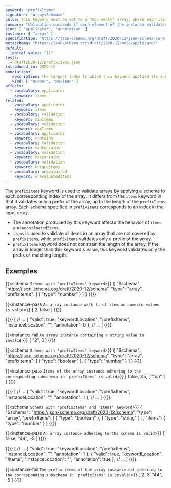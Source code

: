 ```yaml
---
keyword: "prefixItems"
signature: "Array<Schema>"
value: This keyword must be set to a *non-empty* array, where each item is a valid JSON Schema
summary: "Validation succeeds if each element of the instance validates against the schema at the same position, if any."
kind: [ "applicator", "annotation" ]
instance: [ "array" ]
specification: "https://json-schema.org/draft/2020-12/json-schema-core.html#section-10.3.1.1"
metaschema: "https://json-schema.org/draft/2020-12/meta/applicator"
default:
  logical_value: "[]"
tests:
  - draft2020-12/prefixItems.json
introduced_in: 2020-12
annotation:
   description: The largest index to which this keyword applied its subschema, or a boolean true if it was applied to every item of the instance
   kind: [ "number", "boolean" ]
affects:
  - vocabulary: applicator
    keyword: items
related:
  - vocabulary: applicator
    keyword: items
  - vocabulary: validation
    keyword: minItems
  - vocabulary: validation
    keyword: maxItems
  - vocabulary: applicator
    keyword: contains
  - vocabulary: validation
    keyword: minContains
  - vocabulary: validation
    keyword: maxContains
  - vocabulary: validation
    keyword: uniqueItems
  - vocabulary: unevaluated
    keyword: unevaluatedItems
---
```


The `prefixItems` keyword is used to validate arrays by applying a schema to each corresponding index of the array. It differs from the `items` keyword in that it validates only a prefix of the array, up to the length of the `prefixItems` array. Each schema specified in `prefixItems` corresponds to an index in the input array.

* The annotation produced by this keyword affects the behavior of `items` and `unevaluatedItems`.
* `items` is used to validate all items in an array that are not covered by `prefixItems`, while `prefixItems` validates only a prefix of the array.
* `prefixItems` keyword does not constrain the length of the array. If the array is longer than this keyword's value, this keyword validates only the prefix of matching length.

## Examples

{{<schema `Schema with 'prefixItems' keyword`>}}
{
  "$schema": "https://json-schema.org/draft/2020-12/schema",
  "type": "array",
  "prefixItems": [ { "type": "number" } ]
}
{{</schema>}}

{{<instance-pass `An array instance with first item as numeric values is valid`>}}
[ 2, false ]
{{</instance-pass>}}

{{<instance-annotation>}}
[
  // ...
  {
    "valid": true,
    "keywordLocation": "/prefixItems",
    "instanceLocation": "",
    "annotation": 0
  },
  // ...
]
{{</instance-annotation>}}

{{<instance-fail `An array instance containing a string value is invalid`>}}
[ "2", 3 ]
{{</instance-fail>}}

{{<schema `Schema with 'prefixItems' keyword`>}}
{
  "$schema": "https://json-schema.org/draft/2020-12/schema",
  "type": "array",
  "prefixItems": [
    { "type": "boolean" },
    { "type": "number" }
  ]
}
{{</schema>}}

{{<instance-pass `Items of the array instance adhering to the corresponding subschema in 'prefixItems' is valid`>}}
[ false, 35, [ "foo" ] ]
{{</instance-pass>}}

{{<instance-annotation>}}
[
  // ...
  {
    "valid": true,
    "keywordLocation": "/prefixItems",
    "instanceLocation": "",
    "annotation": 1
  },
  // ...
]
{{</instance-annotation>}}

{{<schema `Schema with 'prefixItems' and 'items' keyword`>}}
{
  "$schema": "https://json-schema.org/draft/2020-12/schema",
  "type": "array",
  "prefixItems": [
    { "type": "boolean" },
    { "type": "string" }
  ],
  "items": { "type": "number" }
}
{{</schema>}}

{{<instance-pass `An array instance adhering to the schema is valid`>}}
[ false, "44", -5 ]
{{</instance-pass>}}

{{<instance-annotation>}}
[
  // ...
  {
    "valid": true,
    "keywordLocation": "/prefixItems",
    "instanceLocation": "",
    "annotation": 1
  },
  {
    "valid": true,
    "keywordLocation": "/items",
    "instanceLocation": "",
    "annotation": true
  },
  // ...
]
{{</instance-annotation>}}

{{<instance-fail `The prefix items of the array instance not adhering to the corresponding subschema in 'prefixItems' is invalid`>}}
[ 2, 3, "44", -5 ]
{{</instance-fail>}}
